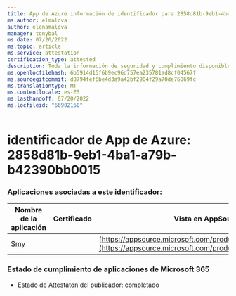 ```yaml
---
title: App de Azure información de identificador para 2858d81b-9eb1-4ba1-a79b-b42390bb0015
ms.author: elmalova
author: elenamalova
manager: tonybal
ms.date: 07/20/2022
ms.topic: article
ms.service: attestation
certification_type: attested
description: Toda la información de seguridad y cumplimiento disponible para 2858d81b-9eb1-4ba1-a79b-b42390bb0015.
ms.openlocfilehash: 6b5914d15f6b9ec96d757ea235781ad8cf04567f
ms.sourcegitcommit: d8794fef6be4d3a9a42bf2904f29a70de76069fc
ms.translationtype: MT
ms.contentlocale: es-ES
ms.lasthandoff: 07/20/2022
ms.locfileid: "66902160"
---
```

# <a name="azure-app-id-2858d81b-9eb1-4ba1-a79b-b42390bb0015"></a>identificador de App de Azure: 2858d81b-9eb1-4ba1-a79b-b42390bb0015


### <a name="apps-associated-with-this-id"></a>Aplicaciones asociadas a este identificador:
| **Nombre de la aplicación** | **Certificado** | **Vista en AppSource** |
|--------------|---------------|-----------------------|
| [Smy](../forward/WA200004190.md) |  | [https://appsource.microsoft.com/product/office/WA200004190](https://appsource.microsoft.com/product/office/WA200004190) |

### <a name="microsoft-365-app-compliance-status"></a>Estado de cumplimiento de aplicaciones de Microsoft 365
- Estado de Attestaton del publicador: completado
